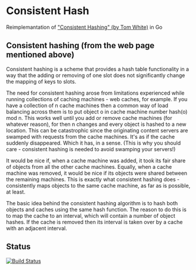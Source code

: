 # Consistent Hash

Reimplemantation of ["Consistent Hashing" (by Tom White)](http://www.lexemetech.com/2007/11/consistent-hashing.html) in Go

## Consistent hashing (from the web page mentioned above)

Consistent hashing is a scheme that provides a hash table functionality in a way that the adding or removing of one slot does not significantly change the mapping of keys to slots.

The need for consistent hashing arose from limitations experienced while running collections of caching machines - web caches, for example. If you have a collection of n cache machines then a common way of load balancing across them is to put object o in cache machine number hash(o) mod n. This works well until you add or remove cache machines (for whatever reason), for then n changes and every object is hashed to a new location. This can be catastrophic since the originating content servers are swamped with requests from the cache machines. It's as if the cache suddenly disappeared. Which it has, in a sense. (This is why you should care - consistent hashing is needed to avoid swamping your servers!)

It would be nice if, when a cache machine was added, it took its fair share of objects from all the other cache machines. Equally, when a cache machine was removed, it would be nice if its objects were shared between the remaining machines. This is exactly what consistent hashing does - consistently maps objects to the same cache machine, as far as is possible, at least.

The basic idea behind the consistent hashing algorithm is to hash both objects and caches using the same hash function. The reason to do this is to map the cache to an interval, which will contain a number of object hashes. If the cache is removed then its interval is taken over by a cache with an adjacent interval.

## Status

[![Build Status](https://secure.travis-ci.org/caglar10ur/goconsistenthash.png)](http://travis-ci.org/caglar10ur/goconsistenthash)

